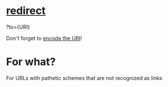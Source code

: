 # [redirect](https://qszyn.github.io/redirect)
?to={URI}

Don't forget to [encode the URI](https://www.urlencoder.io/)!




# For what?
For URLs with pathetic schemes that are not recognized as links

